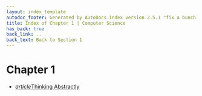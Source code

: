 ```yaml
---
layout: index_template
autodoc_footer: Generated by AutoDocs.index version 2.5.1 "fix a bunch of bugs" ⓒ Starwort, 2020
title: Index of Chapter 1 | Computer Science
has_back: true
back_link: ..
back_text: Back to Section 1
---
```


# **Chapter 1**

- <a href='./thinking_abstractly.md'><i title='MD file' class="material-icons">article</i>Thinking Abstractly</a>
